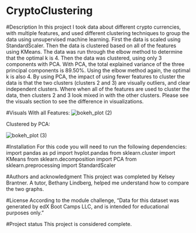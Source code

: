 # CryptoClustering

#Description
In this project I took data about different crypto currencies, with multiple features, and used different clustering techniques to group the data using unsupervised machine learning. First the data is scaled using StandardScaler. Then the data is clustered based on all of the features using KMeans. The data was run through the elbow method to determine that the optimal k is 4. Then the data was clustered, using only 3 components with PCA. With PCA, the total explained variance of the three principal components is 89.50%. Using the elbow method again, the optimal k is also 4. By using PCA, the impact of using fewer features to cluster the data is that the two clusters (clusters 2 and 3) are visually outliers, and clear independent clusters. Where when all of the features are used to cluster the data, then clusters 2 and 3 look mixed in with the other clusters. Please see the visuals section to see the difference in visualizations.

#Visuals
With all Features:
![bokeh_plot (2)](https://user-images.githubusercontent.com/117327499/233807417-388a9453-5e15-4ba1-a375-4ba2482ea58e.png)

Clustered by PCA:

![bokeh_plot (3)](https://user-images.githubusercontent.com/117327499/233807424-84487ddd-7280-4108-bdf3-60585426461f.png)

#Installation
For this code you will need to run the following dependencies:
import pandas as pd
import hvplot.pandas
from sklearn.cluster import KMeans
from sklearn.decomposition import PCA
from sklearn.preprocessing import StandardScaler


#Authors and acknowledgment
This project was completed by Kelsey Brantner. A tutor, Bethany Lindberg, helped me understand how to compare the two graphs. 

#License
According to the module challenge, “Data for this dataset was generated by edX Boot Camps LLC, and is intended for educational purposes only.”

#Project status
This project is considered complete. 
